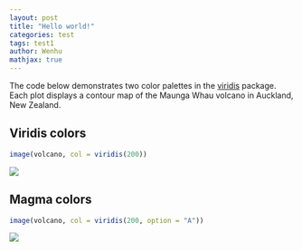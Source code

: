 ```yaml
---
layout: post
title: "Hello world!"
categories: test
tags: test1
author: Wenhu
mathjax: true
---
```


The code below demonstrates two color palettes in the [viridis](https://github.com/sjmgarnier/viridis) package. Each plot displays a contour map of the Maunga Whau volcano in Auckland, New Zealand.

Viridis colors
--------------

``` r
image(volcano, col = viridis(200))
```

![](2017-12-05-test_rmarkdown_files/figure-markdown_github/unnamed-chunk-2-1.png)

Magma colors
------------

``` r
image(volcano, col = viridis(200, option = "A"))
```

![](2017-12-05-test_rmarkdown_files/figure-markdown_github/unnamed-chunk-3-1.png)

